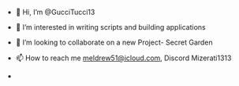 - 👋 Hi, I’m @GucciTucci13
- 👀 I’m interested in writing scripts and building applications 
- 💞️ I’m looking to collaborate on a new Project- Secret Garden
- 📫 How to reach me meldrew51@icloud.com, Discord Mizerati1313

- 
<!---
GucciTucci13/GucciTucci13 is a ✨ special ✨ repository because its `README.md` (this file) appears on your GitHub profile.
You can click the Preview link to take a look at your changes.
--->
